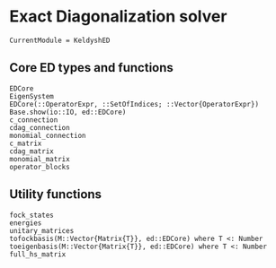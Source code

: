 # Exact Diagonalization solver

```@meta
CurrentModule = KeldyshED
```

## Core ED types and functions

```@docs
EDCore
EigenSystem
EDCore(::OperatorExpr, ::SetOfIndices; ::Vector{OperatorExpr})
Base.show(io::IO, ed::EDCore)
c_connection
cdag_connection
monomial_connection
c_matrix
cdag_matrix
monomial_matrix
operator_blocks
```

## Utility functions

```@docs
fock_states
energies
unitary_matrices
tofockbasis(M::Vector{Matrix{T}}, ed::EDCore) where T <: Number
toeigenbasis(M::Vector{Matrix{T}}, ed::EDCore) where T <: Number
full_hs_matrix
```